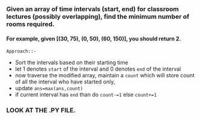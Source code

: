 ### Given an array of time intervals (start, end) for classroom lectures (possibly overlapping), find the minimum number of rooms required.

#### For example, given [(30, 75), (0, 50), (60, 150)], you should return 2.


`Approach::-`

- Sort the intervals based on their starting time
- let 1 denotes `start` of the interval and 0 denotes `end` of the interval
- now traverse the modified array, maintain a `count` which will store count of all the interval who have started only,
- update `ans=max(ans,count)`
- if current interval has `end` than do `count-=1` else `count+=1`

### LOOK AT THE .PY FILE.
